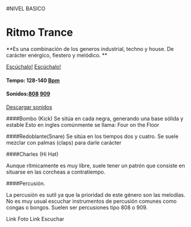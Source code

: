 #NIVEL BASICO


# Ritmo Trance 

**Es una combinación de los generos industrial, techno y house. De carácter enérgico, fiestero y melódico.  **


[Escúchalo!](https://www.youtube.com/watch?v=qwwjJnHwFzw)
[Escúchalo!](https://www.youtube.com/watch?v=KnbHCSit-M0)


#### Tempo: 128-140 [Bpm](http://es.wikipedia.org/wiki/Pulsaciones_por_minuto) 
#### Sonidos:[808](http://es.wikipedia.org/wiki/Roland_TR-808) [909](http://es.wikipedia.org/wiki/Roland_TR-909)
[Descargar sonidos](http://samples.kb6.de/downloads_snare_drum.php)


####Bombo (Kick)
Se sitúa en cada negra, generando una base sólida y estable
Esto en ingles comúnmente se llama: Four on the Floor  


####Redoblante(Snare)
Se sitúa en los tiempos dos y cuatro. 
Se suele mezclar con palmas (claps) para darle carácter 


####Charles (Hi Hat)

Aunque rítmicamente es muy libre, suele tener un patrón que consiste en situarse en las corcheas a contratiempo.


####Percusión.


La percusión es sutil ya que la prioridad de este género son las melodías.
No es muy usual escuchar instrumentos de percusión comunes como congas o bongos. 
Suelen ser percusiones tipo 808 o 909.



Link Foto
Link Escuchar

